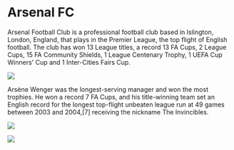 # Arsenal FC

Arsenal Football Club is a professional football club based in Islington, London, England, that plays in the Premier League, the top flight of English football. The club has won 13 League titles, a record 13 FA Cups, 2 League Cups, 15 FA Community Shields, 1 League Centenary Trophy, 1 UEFA Cup Winners' Cup and 1 Inter-Cities Fairs Cup.

![](https://media.giphy.com/media/ORVArZlFq0DSyVJ6C8/giphy.gif)

Arsène Wenger was the longest-serving manager and won the most trophies. He won a record 7 FA Cups, and his title-winning team set an English record for the longest top-flight unbeaten league run at 49 games between 2003 and 2004,[7] receiving the nickname The Invincibles.


![](https://media.giphy.com/media/Nem0Vlp8hqLhC/giphy.gif)


![](https://upload.wikimedia.org/wikipedia/commons/thumb/d/d1/Emirates_Stadium_-_East_stand_Club_Level.jpg/1024px-Emirates_Stadium_-_East_stand_Club_Level.jpg)